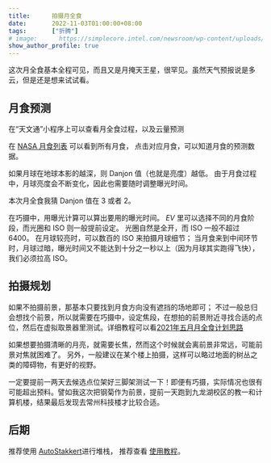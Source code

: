 ```yaml
---
title:      拍摄月全食
date:       2022-11-03T01:00:00+08:00
tags:       ["折腾"]
# image:      https://simplecore.intel.com/newsroom/wp-content/uploads/sites/11/2020/12/oneapi-2x1-1.jpg
show_author_profile: true
---
```


这次月全食基本全程可见，而且又是月掩天王星，很罕见。虽然天气预报说是多云，但是还是想来试试看。

## 月食预测

在“天文通”小程序上可以查看月全食过程，以及云量预测

在 [NASA 月食列表](https://eclipse.gsfc.nasa.gov/LEdecade/LEdecade2021.html) 可以看到所有月食，
点击对应月食，可以知道月食的预测数据。

如果月球在地球本影的越深，则 Danjon 值（也就是亮度）越低。
由于月食过程中，月球亮度会不断变化，因此也需要随时调整曝光时间。

本次月全食我猜 Danjon 值在 3 或者 2。

在巧摄中，用曝光计算可以算出要用的曝光时间。
*EV* 里可以选择不同的月食阶段，而光圈和 ISO 则一般提前设定。
光圈自然是全开，而 ISO 一般不超过 6400。
在月球较亮时，可以数百的 ISO 来拍摄月球细节；
当月食来到中间环节时，月球过暗，曝光时间又不能达到十分之一秒以上（因为月球其实跑得飞快），我们必须拉高 ISO。

## 拍摄规划

如果不拍摄前景，那基本只要找到月食方向没有遮挡的场地即可；
不过一般总归会想找个前景，所以就需要在巧摄中，设定焦段，在想拍的前景附近寻找合适的点位，然后在虚拟取景器里测试。详细教程可以看[2021年五月月全食计划思路](https://www.bilibili.com/video/BV1Y44y1r7v5/)

如果想要拍摄清晰的月亮，就需要长焦，然而这个时候就会离前景非常远，可能前景对焦就困难了。
另外，一般建议在某个楼上拍摄，这样可以略过地面的树丛之类的障碍物，有更好的视野。

一定要提前一两天去候选点位架好三脚架测试一下！即便有巧摄，实际情况也很有可能超出预料。譬如我这次把钢菊作为前景，提前一天跑到九龙湖校区的教一和计算机楼，结果最后发现去常州科技楼才比较合适。

## 后期

推荐使用 [AutoStakkert](https://www.autostakkert.com/wp/download/)进行堆栈，
推荐查看 [使用教程](https://nightskypix.com/how-to-stack-images-of-the-moon/)。

